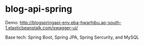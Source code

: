 # blog-api-spring

Demo: http://blogspringapi-env.eba-hwarhibu.ap-south-1.elasticbeanstalk.com/swagger-ui/

Base tech: Spring Boot, Spring JPA, Spring Sercurity, and MySQL
